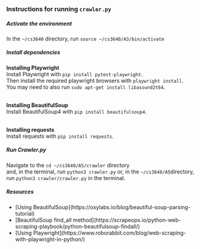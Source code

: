 <h3>Instructions for running <code>crawler.py</code></h3>

<h5>Activate the environment</h5> 
In the <code>~/cs3640</code> directory, run <code>source ~/cs3640/A3/bin/activate</code>

<h5>Install dependencies</h5> 
<strong>Installing Playwright</strong> <br>
Install Playwright with <code>pip install pytest-playwright</code>. <br>
Then install the required playwright browsers with <code>playwright install</code>. <br>
You may need to also run <code>sudo apt-get install libasound2t64</code>. <br> <br>

<strong>Installing BeautifulSoup</strong> <br>
Install BeautifulSoup4 with <code>pip install beautifulsoup4</code>. <br><br>

<strong>Installing requests</strong> <br>
Install requests with <code>pip install requests</code>. 

<h5>Run Crawler.py</h5> 
Navigate to the <code>cd ~/cs3640/A5/crawler</code> directory <br> and, in the terminal, run <code>python3 crawler.py</code> or, in the <code>~/cs3640/A5</code>directory, run <code>python3 crawler/crawler.py</code> in the terminal. 


<h5>Resources</h5>
<ul>
<li>[Using BeautifulSoup](https://oxylabs.io/blog/beautiful-soup-parsing-tutorial)
<li>[BeautifulSoup find_all method](https://scrapeops.io/python-web-scraping-playbook/python-beautifulsoup-findall/)
<li>[Using Playwright](https://www.roborabbit.com/blog/web-scraping-with-playwright-in-python/)
</ul>